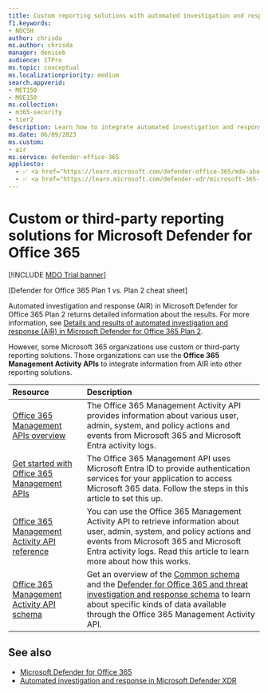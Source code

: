```yaml
---
title: Custom reporting solutions with automated investigation and response
f1.keywords:
- NOCSH
author: chrisda
ms.author: chrisda
manager: deniseb
audience: ITPro
ms.topic: conceptual
ms.localizationpriority: medium
search.appverid:
- MET150
- MOE150
ms.collection:
- m365-security
- tier2
description: Learn how to integrate automated investigation and response with a custom or third-party reporting solution.
ms.date: 06/09/2023
ms.custom:
- air
ms.service: defender-office-365
appliesto:
  - ✅ <a href="https://learn.microsoft.com/defender-office-365/mdo-about#defender-for-office-365-plan-1-vs-plan-2-cheat-sheet" target="_blank">Microsoft Defender for Office 365 Plan 2</a>
  - ✅ <a href="https://learn.microsoft.com/defender-xdr/microsoft-365-defender" target="_blank">Microsoft Defender XDR</a>
---
```


# Custom or third-party reporting solutions for Microsoft Defender for Office 365

[!INCLUDE [MDO Trial banner](../includes/mdo-trial-banner.md)]

[Defender for Office 365 Plan 1 vs. Plan 2 cheat sheet]

Automated investigation and response (AIR) in Microsoft Defender for Office 365 Plan 2 returns detailed information about the results. For more information, see [Details and results of automated investigation and response (AIR) in Microsoft Defender for Office 365 Plan 2](air-view-investigation-results.md).

However, some Microsoft 365 organizations use custom or third-party reporting solutions. Those organizations can use the **Office 365 Management Activity APIs** to integrate information from AIR into other reporting solutions.

|Resource|Description|
|:---|:---|
|[Office 365 Management APIs overview](/office/office-365-management-api/office-365-management-apis-overview)|The Office 365 Management Activity API provides information about various user, admin, system, and policy actions and events from Microsoft 365 and Microsoft Entra activity logs.|
|[Get started with Office 365 Management APIs](/office/office-365-management-api/get-started-with-office-365-management-apis)|The Office 365 Management API uses Microsoft Entra ID to provide authentication services for your application to access Microsoft 365 data. Follow the steps in this article to set this up.|
|[Office 365 Management Activity API reference](/office/office-365-management-api/office-365-management-activity-api-reference)|You can use the Office 365 Management Activity API to retrieve information about user, admin, system, and policy actions and events from Microsoft 365 and Microsoft Entra activity logs. Read this article to learn more about how this works.|
|[Office 365 Management Activity API schema](/office/office-365-management-api/office-365-management-activity-api-schema)|Get an overview of the [Common schema](/office/office-365-management-api/office-365-management-activity-api-schema#common-schema) and the [Defender for Office 365 and threat investigation and response schema](/office/office-365-management-api/office-365-management-activity-api-schema#office-365-advanced-threat-protection-and-threat-investigation-and-response-schema) to learn about specific kinds of data available through the Office 365 Management Activity API.|

## See also

- [Microsoft Defender for Office 365](mdo-about.md)
- [Automated investigation and response in Microsoft Defender XDR](/defender-xdr/m365d-autoir)
